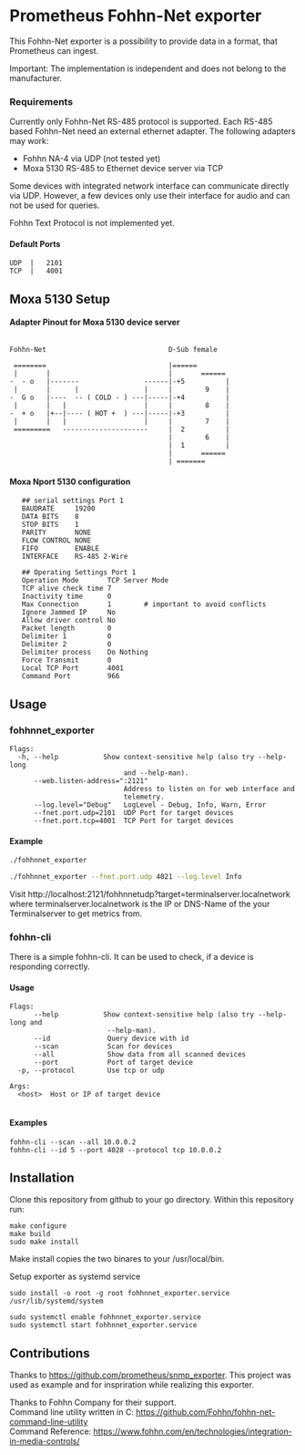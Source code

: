 # Prometheus Fohhn-Net exporter

This Fohhn-Net exporter is a possibility to provide data in a format, that Prometheus can ingest.  

Important: The implementation is independent and does not belong to the manufacturer.

### Requirements
Currently only Fohhn-Net RS-485 protocol is supported.
Each RS-485 based Fohhn-Net need an external ethernet adapter. The following adapters may work:

* Fohhn NA-4 via UDP (not tested yet)
* Moxa 5130 RS-485 to Ethernet device server via TCP

Some devices with integrated network interface can communicate directly via UDP. However, a few devices only use their interface for audio and can not be used for queries.

Fohhn Text Protocol is not implemented yet.

#### Default Ports
```
UDP  |   2101
TCP  |   4001
```

## Moxa 5130 Setup

#### Adapter Pinout for Moxa 5130 device server

```

Fohhn-Net                              D-Sub female  

 ========                              |====== 
 |       |                             |       ======
-  - o   |-------                ------|-+5          |
 |       |      |                |     |        9    | 
-  G o   |----  -- ( COLD - ) ---|-----|-+4          |
 |       |   |                   |     |        8    |
-  + o   |+--|---- ( HOT +  ) ---|-----|-+3          |
 |       |   |                   |     |        7    |
 =========   ---------------------     |  2          |
                                       |        6    |
                                       |  1          |
                                       |       ====== 
                                       | =======
```



#### Moxa Nport 5130 configuration
```
   ## serial settings Port 1
   BAUDRATE     19200
   DATA BITS    8
   STOP BITS    1
   PARITY       NONE
   FLOW CONTROL NONE
   FIFO         ENABLE
   INTERFACE    RS-485 2-Wire
   
   ## Operating Settings Port 1
   Operation Mode       TCP Server Mode
   TCP alive check time 7
   Inactivity time      0
   Max Connection       1        # important to avoid conflicts
   Ignore Jammed IP     No
   Allow driver control No
   Packet length        0
   Delimiter 1          0
   Delimiter 2          0
   Delimiter process    Do Nothing
   Force Transmit       0
   Local TCP Port       4001
   Command Port         966    
```


## Usage

### fohhnnet_exporter

```
Flags:                                                                       
  -h, --help           Show context-sensitive help (also try --help-long
                            and --help-man).                                 
      --web.listen-address=":2121"                                           
                            Address to listen on for web interface and       
                            telemetry.                                       
      --log.level="Debug"   LogLevel - Debug, Info, Warn, Error              
      --fnet.port.udp=2101  UDP Port for target devices                      
      --fnet.port.tcp=4001  TCP Port for target devices     
```

#### Example
```sh
./fohhnnet_exporter

./fohhnnet_exporter --fnet.port.udp 4021 --log.level Info
```
Visit http://localhost:2121/fohhnnetudp?target=terminalserver.localnetwork where terminalserver.localnetwork is the IP or DNS-Name of the your Terminalserver to get metrics from.





### fohhn-cli

There is a simple fohhn-cli. It can be used to check, if a device is responding correctly. 

#### Usage
```
Flags:                                                                       
      --help           Show context-sensitive help (also try --help-long and
                        --help-man).                                                                   
      --id              Query device with id                              
      --scan            Scan for devices                                     
      --all             Show data from all scanned devices                        
      --port            Port of target device                                
  -p, --protocol        Use tcp or udp                                       
                                                                             
Args:                                                                        
  <host>  Host or IP of target device                                        


``` 

#### Examples
```
fohhn-cli --scan --all 10.0.0.2
fohhn-cli --id 5 --port 4028 --protocol tcp 10.0.0.2
```

## Installation

Clone this repository from github to your go directory. Within this repository run:

```
make configure
make build
sudo make install
```

Make install copies the two binares to your /usr/local/bin.

Setup exporter as systemd service

```
sudo install -o root -g root fohhnnet_exporter.service /usr/lib/systemd/system

sudo systemctl enable fohhnnet_exporter.service
sudo systemctl start fohhnnet_exporter.service

```


## Contributions
Thanks to https://github.com/prometheus/snmp_exporter. This project was used as example and for inspriration while realizing this exporter.

Thanks to Fohhn Company for their support.  
Command line utility written in C: https://github.com/Fohhn/fohhn-net-command-line-utility  
Command Reference: https://www.fohhn.com/en/technologies/integration-in-media-controls/

